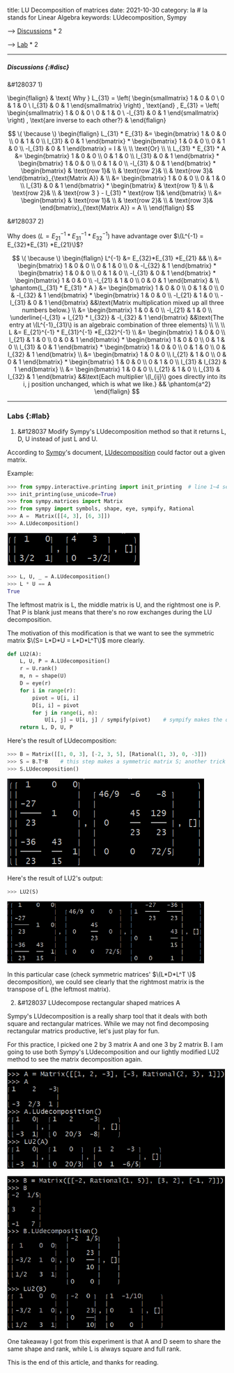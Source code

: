 title: LU Decomposition of matrices
date: 2021-10-30
category: la  # la stands for Linear Algebra
keywords: LUdecomposition, Sympy
   


--> [Discussions](#disc) * 2 

--> [Lab](#lab) * 2 

-------------

##### Discussions {:#disc}
&#128037   1)  

\begin{flalign}
& \text{ Why } L_{31}  = \left( \begin{smallmatrix}
1 & 0 & 0 \\
0 & 1 & 0 \\
l_{31} & 0 & 1
\end{smallmatrix} \right) \,
\text{and} \, 
E_{31} = \left( \begin{smallmatrix}
1 & 0 & 0 \\
0 & 1 & 0 \\
-l_{31} & 0 & 1
\end{smallmatrix} \right) \,
\text{are inverse to each other?}   &
\end{flalign}

<!--- first answer -->
$$
\( \because \)
\begin{flalign}  
L_{31} * E_{31} &= 
\begin{bmatrix}
1 & 0 & 0 \\
0 & 1 & 0 \\
l_{31} & 0 & 1
\end{bmatrix} 
*
\begin{bmatrix}
1 & 0 & 0 \\
0 & 1 & 0 \\
-l_{31} & 0 & 1
\end{bmatrix}
= I  & \\
\\
\text{Or} \\
\\
L_{31} * E_{31} * A &= 
\begin{bmatrix}
1 & 0 & 0 \\
0 & 1 & 0 \\
l_{31} & 0 & 1
\end{bmatrix}
*
\begin{bmatrix}
1 & 0 & 0 \\
0 & 1 & 0 \\
-l_{31} & 0 & 1
\end{bmatrix}
*
\begin{bmatrix}
& \text{row 1}& \\
& \text{row 2}& \\
& \text{row 3}& 
\end{bmatrix}_{\text{Matrix A}} & \\
&=
\begin{bmatrix}
1 & 0 & 0 \\
0 & 1 & 0 \\
l_{31} & 0 & 1
\end{bmatrix}
*
\begin{bmatrix}
& \text{row 1} & \\
& \text{row 2}& \\
& \text{row 3 } - l_{31} * \text{row 1}& 
\end{bmatrix}  \\
&=
\begin{bmatrix}
& \text{row 1}& \\
& \text{row 2}& \\
& \text{row 3}& 
\end{bmatrix}_{\text{Matrix A}} = A \\
\end{flalign}
$$


<!--- second question -->
&#128037  2) 

Why does \($L=E_{21}^{-1}*E_{31}^{-1}*E_{32}^{-1}$\)
have advantage over $\(L^{-1} = E_{32}*E_{31} *E_{21}\)$? 


$$
\( \because \)
\begin{flalign}
  L^{-1} &= E_{32}*E_{31} *E_{21} &&  \\
  &= \begin{bmatrix}
  1 & 0 & 0   \\  
  0 & 1 & 0  \\
  0 & -l_{32} & 1  
  \end{bmatrix} * 
\begin{bmatrix}
  1 & 0 & 0  \\
  0 & 1 & 0  \\
  -l_{31} & 0 & 1 
  \end{bmatrix}  *
  \begin{bmatrix} 1 & 0 & 0 \\
  -l_{21} & 1 & 0 \\
  0 & 0 & 1
  \end{bmatrix}  & \\ 
\phantom{L_{31} * E_{31} * A } &= 
  \begin{bmatrix}
  1 & 0 & 0   \\  
  0 & 1 & 0  \\ 
  0 & -l_{32} & 1  
  \end{bmatrix} * 
\begin{bmatrix}
  1 & 0 & 0  \\
  -l_{21} & 1 & 0  \\
  -l_{31} & 0 & 1 
  \end{bmatrix} &&\text{Matrix multiplication mixed up all three numbers below.} \\
&=
  \begin{bmatrix}
  1 & 0 & 0   \\  
  -l_{21} & 1 & 0  \\ 
  \underline{-l_{31} + l_{21} * l_{32}} & -l_{32} & 1  
  \end{bmatrix} &&\text{The entry at \(L^{-1}_{31}\) is an algebraic combination of three elements} \\
 \\ 
 \\
L &= E_{21}^{-1} * E_{31}^{-1} *E_{32}^{-1} \\
  &= \begin{bmatrix}
  1 & 0 & 0   \\  
  l_{21} & 1 & 0  \\ 
  0 & 0 & 1  
  \end{bmatrix}  * 
\begin{bmatrix}
  1 & 0 & 0  \\
  0 & 1 & 0  \\
  l_{31} & 0 & 1 
  \end{bmatrix}  *
  \begin{bmatrix}
  1 & 0 & 0 \\
  0 & 1 & 0 \\
  0 & l_{32} & 1
  \end{bmatrix}  \\ 
&= 
  \begin{bmatrix}
  1 & 0 & 0   \\  
  l_{21} & 1 & 0  \\ 
  0 & 0 & 1  
  \end{bmatrix} * 
\begin{bmatrix}
  1 & 0 & 0  \\
  0 & 1 & 0  \\
  l_{31} & l_{32} & 1 
  \end{bmatrix}   \\
&=
  \begin{bmatrix}
  1 & 0 & 0   \\  
  l_{21} & 1 & 0  \\ 
  l_{31} & l_{32} & 1  
  \end{bmatrix}   &&\text{Each multiplier \(l_{ij}\) goes directly into its i, j position unchanged, which is what we like.} && \phantom{a^2}
\end{flalign}
$$

--------------------
### Labs {:#lab}
1) &#128037  Modify Sympy's LUdecomposition method so that it returns L, D, U instead of just L and U.

According to [Sympy](https://docs.sympy.org/latest/index.html)'s document, [LUdecomposition](https://docs.sympy.org/latest/modules/matrices/matrices.html#matrix-functions-reference) could factor out a given matrix.

Example: 

``` python
>>> from sympy.interactive.printing import init_printing  # line 1~4 set up the environment for computing
>>> init_printing(use_unicode=True)
>>> from sympy.matrices import Matrix 
>>> from sympy import symbols, shape, eye, sympify, Rational
>>> A =  Matrix([[4, 3], [6, 3]])
>>> A.LUdecomposition()

```
![LUdecomposition](../static/lu1.png)

```python
>>> L, U, _ = A.LUdecomposition()
>>> L * U == A
True
```

The leftmost matrix is L, the middle matrix is U, and the rightmost one is P. That P is blank just means that there's no row exchanges during the LU decomposition.

The motivation of this modification is that we want to see the symmetric matrix $\(S= L*D*U = L*D*L^T\)$ more clearly.

``` python
def LU2(A):
    L, U, P = A.LUdecomposition()
    r = U.rank()
    m, n = shape(U)
    D = eye(r)
    for i in range(r):
        pivot = U[i, i]
        D[i, i] = pivot
        for j in range(i, n):
            U[i, j] = U[i, j] / sympify(pivot)    # sympify makes the quotient of the two integers an exact rational number
    return L, D, U, P
```
Here's the result of LUdecomposition:
``` python
>>> B = Matrix([[1, 0, 3], [-2, 3, 5], [Rational(1, 3), 0, -3]])
>>> S = B.T*B    # this step makes a symmetric matrix S; another trick is B*B.T
>>> S.LUdecomposition() 
```
![LU2](../static/lu2.png)

Here's the result of LU2's output:
``` python
>>> LU2(S)
```
![lu3](../static/lu3_2.png)

In this particular case (check symmetric matrices' $\(L*D*L^T \)$ decomposition), we could see clearly that the rightmost matrix is the transpose of L (the leftmost matrix).


2) &#128037 LUdecompose rectangular shaped matrices A 

Sympy's LUdecomposition is a really sharp tool that it deals with both square and rectangular matrices. While we may not find decomposing rectangular matrics productive, let's just play for fun. 

For this practice, I picked one 2 by 3 matrix A and one 3 by 2 matrix B. I am going to use both Sympy's LUdecomposition and our lightly modified LU2 method to see the matrix decomposition again.

![rectangular matrices](../static/lu4_2.png)

![rect matrics2](../static/lu5_2.png)

One takeaway I got from this experiment is that A and D seem to share the same shape and rank, while L is always square and full rank.

This is the end of this article, and thanks for reading.



